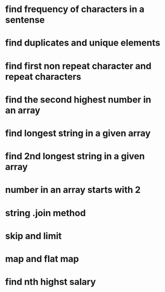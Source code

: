 # find frequency of characters in a sentense
# find duplicates and unique elements
# find first non repeat character and repeat characters
# find the second highest number in an array
# find longest string in a given array
# find 2nd longest string in a given array
# number in an array starts with 2
# string .join method
# skip and limit
# map and flat map
# find nth highst salary